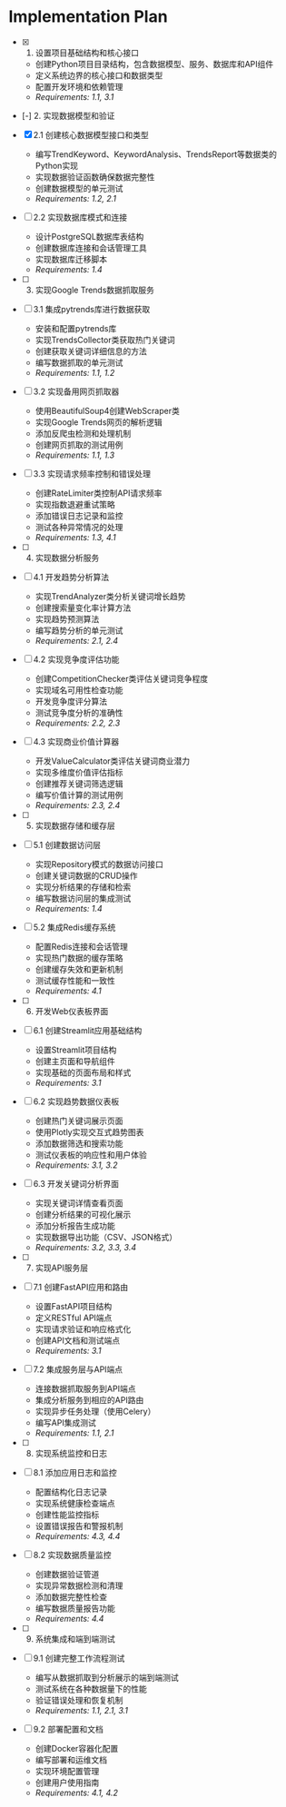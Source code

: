# Implementation Plan

- [x] 1. 设置项目基础结构和核心接口
  - 创建Python项目目录结构，包含数据模型、服务、数据库和API组件
  - 定义系统边界的核心接口和数据类型
  - 配置开发环境和依赖管理
  - _Requirements: 1.1, 3.1_

- [-] 2. 实现数据模型和验证
- [x] 2.1 创建核心数据模型接口和类型
  - 编写TrendKeyword、KeywordAnalysis、TrendsReport等数据类的Python实现
  - 实现数据验证函数确保数据完整性
  - 创建数据模型的单元测试
  - _Requirements: 1.2, 2.1_

- [ ] 2.2 实现数据库模式和连接
  - 设计PostgreSQL数据库表结构
  - 创建数据库连接和会话管理工具
  - 实现数据库迁移脚本
  - _Requirements: 1.4_

- [ ] 3. 实现Google Trends数据抓取服务
- [ ] 3.1 集成pytrends库进行数据获取
  - 安装和配置pytrends库
  - 实现TrendsCollector类获取热门关键词
  - 创建获取关键词详细信息的方法
  - 编写数据抓取的单元测试
  - _Requirements: 1.1, 1.2_

- [ ] 3.2 实现备用网页抓取器
  - 使用BeautifulSoup4创建WebScraper类
  - 实现Google Trends网页的解析逻辑
  - 添加反爬虫检测和处理机制
  - 创建网页抓取的测试用例
  - _Requirements: 1.1, 1.3_

- [ ] 3.3 实现请求频率控制和错误处理
  - 创建RateLimiter类控制API请求频率
  - 实现指数退避重试策略
  - 添加错误日志记录和监控
  - 测试各种异常情况的处理
  - _Requirements: 1.3, 4.1_

- [ ] 4. 实现数据分析服务
- [ ] 4.1 开发趋势分析算法
  - 实现TrendAnalyzer类分析关键词增长趋势
  - 创建搜索量变化率计算方法
  - 实现趋势预测算法
  - 编写趋势分析的单元测试
  - _Requirements: 2.1, 2.4_

- [ ] 4.2 实现竞争度评估功能
  - 创建CompetitionChecker类评估关键词竞争程度
  - 实现域名可用性检查功能
  - 开发竞争度评分算法
  - 测试竞争度分析的准确性
  - _Requirements: 2.2, 2.3_

- [ ] 4.3 实现商业价值计算器
  - 开发ValueCalculator类评估关键词商业潜力
  - 实现多维度价值评估指标
  - 创建推荐关键词筛选逻辑
  - 编写价值计算的测试用例
  - _Requirements: 2.3, 2.4_

- [ ] 5. 实现数据存储和缓存层
- [ ] 5.1 创建数据访问层
  - 实现Repository模式的数据访问接口
  - 创建关键词数据的CRUD操作
  - 实现分析结果的存储和检索
  - 编写数据访问层的集成测试
  - _Requirements: 1.4_

- [ ] 5.2 集成Redis缓存系统
  - 配置Redis连接和会话管理
  - 实现热门数据的缓存策略
  - 创建缓存失效和更新机制
  - 测试缓存性能和一致性
  - _Requirements: 4.1_

- [ ] 6. 开发Web仪表板界面
- [ ] 6.1 创建Streamlit应用基础结构
  - 设置Streamlit项目结构
  - 创建主页面和导航组件
  - 实现基础的页面布局和样式
  - _Requirements: 3.1_

- [ ] 6.2 实现趋势数据仪表板
  - 创建热门关键词展示页面
  - 使用Plotly实现交互式趋势图表
  - 添加数据筛选和搜索功能
  - 测试仪表板的响应性和用户体验
  - _Requirements: 3.1, 3.2_

- [ ] 6.3 开发关键词分析界面
  - 实现关键词详情查看页面
  - 创建分析结果的可视化展示
  - 添加分析报告生成功能
  - 实现数据导出功能（CSV、JSON格式）
  - _Requirements: 3.2, 3.3, 3.4_

- [ ] 7. 实现API服务层
- [ ] 7.1 创建FastAPI应用和路由
  - 设置FastAPI项目结构
  - 定义RESTful API端点
  - 实现请求验证和响应格式化
  - 创建API文档和测试端点
  - _Requirements: 3.1_

- [ ] 7.2 集成服务层与API端点
  - 连接数据抓取服务到API端点
  - 集成分析服务到相应的API路由
  - 实现异步任务处理（使用Celery）
  - 编写API集成测试
  - _Requirements: 1.1, 2.1_

- [ ] 8. 实现系统监控和日志
- [ ] 8.1 添加应用日志和监控
  - 配置结构化日志记录
  - 实现系统健康检查端点
  - 创建性能监控指标
  - 设置错误报告和警报机制
  - _Requirements: 4.3, 4.4_

- [ ] 8.2 实现数据质量监控
  - 创建数据验证管道
  - 实现异常数据检测和清理
  - 添加数据完整性检查
  - 编写数据质量报告功能
  - _Requirements: 4.4_

- [ ] 9. 系统集成和端到端测试
- [ ] 9.1 创建完整工作流程测试
  - 编写从数据抓取到分析展示的端到端测试
  - 测试系统在各种数据量下的性能
  - 验证错误处理和恢复机制
  - _Requirements: 1.1, 2.1, 3.1_

- [ ] 9.2 部署配置和文档
  - 创建Docker容器化配置
  - 编写部署和运维文档
  - 实现环境配置管理
  - 创建用户使用指南
  - _Requirements: 4.1, 4.2_